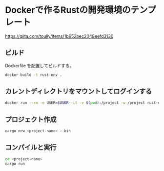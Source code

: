 # Dockerで作るRustの開発環境のテンプレート #

https://qiita.com/toully/items/1b652bec2048eefd3130

## ビルド ##

Dockerfile を配置してビルドする。

```bash
docker build -t rust-env .
```

## カレントディレクトリをマウントしてログインする ##

```bash
docker run --rm -e USER=$USER -it -v $(pwd):/project -w /project rust-env
```

## プロジェクト作成 ##

```bash
cargo new <project-name> --bin
```

## コンパイルと実行 ##

```bash
cd <project-name>
cargo run
```
